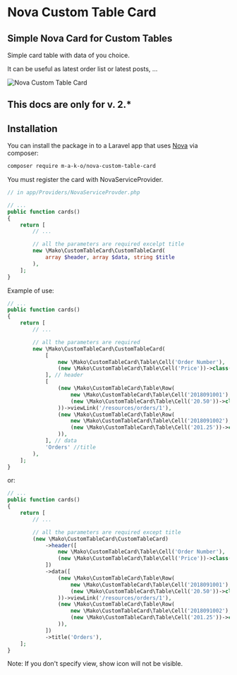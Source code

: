 # Nova Custom Table Card

## Simple Nova Card for Custom Tables

Simple card table with data of you choice.

It can be useful as latest order list or latest posts, ...

![Nova Custom Table Card](https://raw.githubusercontent.com/m-a-k-o/nova-custom-table-card/master/screenshot.png)

 ## This docs are only for v. 2.*

 ## Installation

You can install the package in to a Laravel app that uses [Nova](https://nova.laravel.com) via composer:

```bash
composer require m-a-k-o/nova-custom-table-card
```

You must register the card with NovaServiceProvider.

```php
// in app/Providers/NovaServiceProvder.php

// ...
public function cards()
{
    return [
        // ...

        // all the parameters are required excelpt title
        new \Mako\CustomTableCard\CustomTableCard(
            array $header, array $data, string $title
        ),
    ];
}
```

Example of use:

```php
// ...
public function cards()
{
    return [
        // ...

        // all the parameters are required
        new \Mako\CustomTableCard\CustomTableCard(
            [
                new \Mako\CustomTableCard\Table\Cell('Order Number'),
                (new \Mako\CustomTableCard\Table\Cell('Price'))->class('text-right'),
            ], // header
            [
                (new \Mako\CustomTableCard\Table\Row(
                    new \Mako\CustomTableCard\Table\Cell('2018091001'),
                    (new \Mako\CustomTableCard\Table\Cell('20.50'))->class('text-right')->id('price-2')
                ))->viewLink('/resources/orders/1'),
                (new \Mako\CustomTableCard\Table\Row(
                    new \Mako\CustomTableCard\Table\Cell('2018091002'),
                    (new \Mako\CustomTableCard\Table\Cell('201.25'))->class('text-right')->id('price-2')
                )),
            ], // data
            'Orders' //title
        ),
    ];
}
```

or:

```php
// ...
public function cards()
{
    return [
        // ...

        // all the parameters are required except title
        (new \Mako\CustomTableCard\CustomTableCard)
            ->header([
                new \Mako\CustomTableCard\Table\Cell('Order Number'),
                (new \Mako\CustomTableCard\Table\Cell('Price'))->class('text-right'),
            ])
            ->data([
                (new \Mako\CustomTableCard\Table\Row(
                    new \Mako\CustomTableCard\Table\Cell('2018091001'),
                    (new \Mako\CustomTableCard\Table\Cell('20.50'))->class('text-right')->id('price-2')
                ))->viewLink('/resources/orders/1'),
                (new \Mako\CustomTableCard\Table\Row(
                    new \Mako\CustomTableCard\Table\Cell('2018091002'),
                    (new \Mako\CustomTableCard\Table\Cell('201.25'))->class('text-right')->id('price-2')
                )),
            ])
            ->title('Orders'),
    ];
}
```

Note: If you don't specify view, show icon will not be visible.


